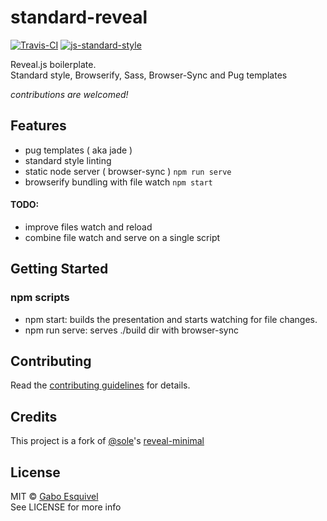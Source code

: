 # standard-reveal

[![Travis-CI](https://travis-ci.org/gaboesquivel/standard-reveal.svg)](https://travis-ci.org/gaboesquivel/standard-reveal)
[![js-standard-style](https://img.shields.io/badge/code%20style-standard-brightgreen.svg)](http://standardjs.com/)  

Reveal.js boilerplate.   
Standard style, Browserify, Sass, Browser-Sync and Pug templates

_contributions are welcomed!_

## Features

* pug templates ( aka jade )
* standard style linting
* static node server ( browser-sync ) `npm run serve`
* browserify bundling with file watch `npm start`

#### TODO:
* improve files watch and reload
* combine file watch and serve on a single script

## Getting Started

### npm scripts

* npm start:  builds the presentation and starts watching for file changes.
* npm run serve: serves ./build dir with browser-sync

## Contributing

Read the [contributing guidelines](CONTRIBUTING.md) for details.

## Credits

This project is a fork of [@sole](https://github.com/sole)'s  [reveal-minimal](https://github.com/sole/reveal-minimal)

## License

MIT © [Gabo Esquivel](http://gaboesquivel.com)  
See LICENSE for more info

